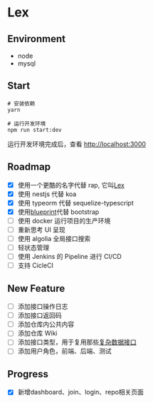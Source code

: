 # Lex

## Environment

- node
- mysql

## Start

```shell
# 安装依赖
yarn

# 运行开发环境
npm run start:dev
```

运行开发环境完成后，查看 [http://localhost:3000](http://localhost:3000)

## Roadmap

- [x] 使用一个更酷的名字代替 rap, 它叫[Lex](https://zh.wikipedia.org/wiki/%E9%9B%B7%E5%85%8B%E6%96%AF%C2%B7%E8%B7%AF%E7%91%9F)
- [x] 使用 nestjs 代替 koa
- [x] 使用 typeorm 代替 sequelize-typescript
- [x] 使用[blueprint](https://blueprintjs.com/docs/#core)代替 bootstrap
- [ ] 使用 docker 运行项目的生产环境
- [ ] 重新思考 UI 呈现
- [ ] 使用 algolia 全局接口搜索
- [ ] 轻状态管理
- [ ] 使用 Jenkins 的 Pipeline 进行 CI/CD
- [ ] 支持 CicleCI

## New Feature

- [ ] 添加接口操作日志
- [ ] 添加接口返回码
- [ ] 添加仓库内公共内容
- [ ] 添加仓库 Wiki
- [ ] 添加接口类型，用于复用那些[复杂数据接口](https://blueprintjs.com/docs/#core/components/control-group.props)
- [ ] 添加用户角色，前端、后端、测试

## Progress

- [x] 新增dashboard、join、login、repo相关页面
